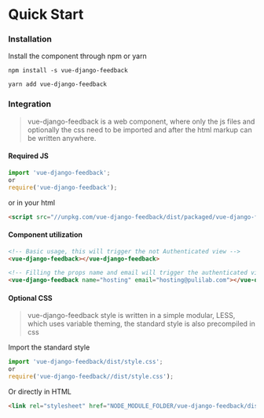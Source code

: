 # Quick Start

### Installation
Install the component through npm or yarn


```shell
npm install -s vue-django-feedback

yarn add vue-django-feedback
```

### Integration

> vue-django-feedback is a web component, where only the js files and optionally the css need to be imported and after the html markup can be written anywhere.

#### Required JS
```javascript
import 'vue-django-feedback';
or
require('vue-django-feedback');
```

or in your html

```html
<script src="//unpkg.com/vue-django-feedback/dist/packaged/vue-django-feedback.js"></script>
```

#### Component utilization

```html
<!-- Basic usage, this will trigger the not Authenticated view -->
<vue-django-feedback></vue-django-feedback>

<!-- Filling the props name and email will trigger the authenticated view mode -->
<vue-django-feedback name="hosting" email="hosting@pulilab.com"></vue-django-feedback>

```

#### Optional CSS
> vue-django-feedback style is written in a simple modular, LESS, which uses variable theming, the standard style is also precompiled in css

Import the standard style

```javascript
import 'vue-django-feedback/dist/style.css';
or
require('vue-django-feedback//dist/style.css');
```

Or directly in HTML

```html
<link rel="stylesheet" href="NODE_MODULE_FOLDER/vue-django-feedback/dist/style.css">
```
